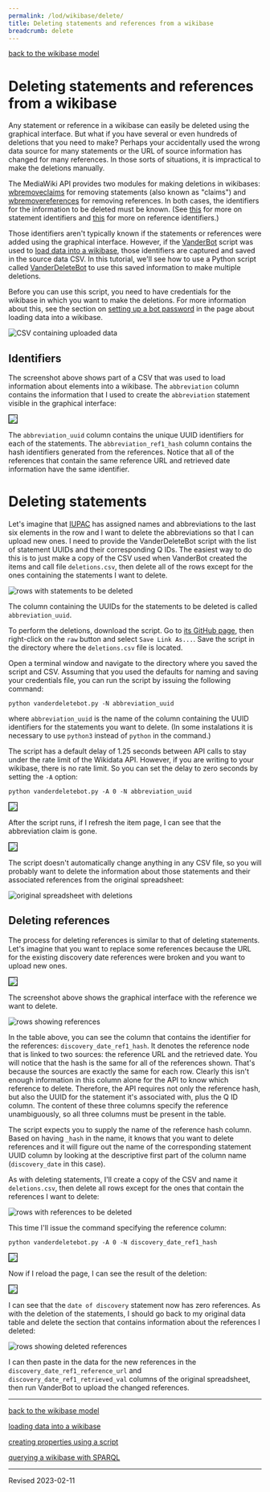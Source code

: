 ```yaml
---
permalink: /lod/wikibase/delete/
title: Deleting statements and references from a wikibase
breadcrumb: delete
---
```


[back to the wikibase model](../)

# Deleting statements and references from a wikibase

Any statement or reference in a wikibase can easily be deleted using the graphical interface. But what if you have several or even hundreds of deletions that you need to make? Perhaps your accidentally used the wrong data source for many statements or the URL of source information has changed for many references. In those sorts of situations, it is impractical to make the deletions manually. 

The MediaWiki API provides two modules for making deletions in wikibases: [wbremoveclaims](https://www.wikidata.org/w/api.php?action=help&modules=wbremoveclaims) for removing statements (also known as "claims") and [wbremovereferences](https://www.wikidata.org/w/api.php?action=help&modules=wbremovereferences) for removing references. In both cases, the identifiers for the information to be deleted must be known. (See [this](../#statement-instances) for more on statement identifiers and [this](../#references) for more on reference identifiers.) 

Those identifiers aren't typically known if the statements or references were added using the graphical interface. However, if the [VanderBot](http://vanderbi.lt/vanderbot) script was used to [load data into a wikibase](../load/), those identifiers are captured and saved in the source data CSV. In this tutorial, we'll see how to use a Python script called [VanderDeleteBot](https://github.com/HeardLibrary/linked-data/blob/master/vanderbot/vanderdeletebot.md) to use this saved information to make multiple deletions. 

Before you can use this script, you need to have credentials for the wikibase in which you want to make the deletions. For more information about this, see the section on [setting up a bot password](../load/#set-up-a-bot-password) in the page about loading data into a wikibase.

![CSV containing uploaded data](images/uploaded_data.png)

## Identifiers

The screenshot above shows part of a CSV that was used to load information about elements into a wikibase. The `abbreviation` column contains the information that I used to create the `abbreviation` statement visible in the graphical interface:

<img src="images/identifiers_gui.png" style="border:1px solid black">

The `abbreviation_uuid` column contains the unique UUID identifiers for each of the statements. The `abbreviation_ref1_hash` column contains the hash identifiers generated from the references. Notice that all of the references that contain the same reference URL and retrieved date information have the same identifier.

# Deleting statements

Let's imagine that [IUPAC](https://iupac.org/) has assigned names and abbreviations to the last six elements in the row and I want to delete the abbreviations so that I can upload new ones. I need to provide the VanderDeleteBot script with the list of statement UUIDs and their corresponding Q IDs. The easiest way to do this is to just make a copy of the CSV used when VanderBot created the items and call file `deletions.csv`, then delete all of the rows except for the ones containing the statements I want to delete.

![rows with statements to be deleted](images/deletions_csv.png)

The column containing the UUIDs for the statements to be deleted is called `abbreviation_uuid`.

To perform the deletions, download the script. Go to [its GitHub page](https://github.com/HeardLibrary/linked-data/blob/master/vanderbot/vanderdeletebot.py), then right-click on the `raw` button and select `Save Link As...`. Save the script in the directory where the `deletions.csv` file is located. 

Open a terminal window and navigate to the directory where you saved the script and CSV. Assuming that you used the defaults for naming and saving your credentials file, you can run the script by issuing the following command:

```
python vanderdeletebot.py -N abbreviation_uuid
```

where `abbreviation_uuid` is the name of the column containing the UUID identifiers for the statements you want to delete. (In some instalations it is necessary to use `python3` instead of `python` in the command.)

The script has a default delay of 1.25 seconds between API calls to stay under the rate limit of the Wikidata API. However, if you are writing to your wikibase, there is no rate limit. So you can set the delay to zero seconds by setting the `-A` option:

```
python vanderdeletebot.py -A 0 -N abbreviation_uuid
```

<img src="images/script_running.png" style="border:1px solid black">

After the script runs, if I refresh the item page, I can see that the abbreviation claim is gone.

<img src="images/finished_gui.png" style="border:1px solid black">

The script doesn't automatically change anything in any CSV file, so you will probably want to delete the information about those statements and their associated references from the original spreadsheet:

![original spreadsheet with deletions](images/deleted_csv.png)


## Deleting references

The process for deleting references is similar to that of deleting statements. Let's imagine that you want to replace some references because the URL for the existing discovery date references were broken and you want to upload new ones.

<img src="images/gui_pre_ref_deletion.png" style="border:1px solid black">

The screenshot above shows the graphical interface with the reference we want to delete.

![rows showing references](images/ref_table.png)

In the table above, you can see the column that contains the identifier for the references: `discovery_date_ref1_hash`. It denotes the reference node that is linked to two sources: the reference URL and the retrieved date. You will notice that the hash is the same for all of the references shown. That's because the sources are exactly the same for each row. Clearly this isn't enough information in this column alone for the API to know which reference to delete. Therefore, the API requires not only the reference hash, but also the UUID for the statement it's associated with, plus the Q ID column. The content of these three columns specify the reference unambiguously, so all three columns must be present in the table.

The script expects you to supply the name of the reference hash column. Based on having `_hash` in the name, it knows that you want to delete references and it will figure out the name of the corresponding statement UUID column by looking at the descriptive first part of the column name (`discovery_date` in this case). 

As with deleting statements, I'll create a copy of the CSV and name it `deletions.csv`, then delete all rows except for the ones that contain the references I want to delete:

![rows with references to be deleted](images/ref_rows_to_delete.png)

This time I'll issue the command specifying the reference column:

```
python vanderdeletebot.py -A 0 -N discovery_date_ref1_hash
```

<img src="images/script_deleting_refs.png" style="border:1px solid black">

Now if I reload the page, I can see the result of the deletion:

<img src="images/gui_post_ref_deletion.png" style="border:1px solid black">

I can see that the `date of discovery` statement now has zero references. As with the deletion of the statements, I should go back to my original data table and delete the section that contains information about the references I deleted:

![rows showing deleted references](images/rows_showing_deleted_refs.png)

I can then paste in the data for the new references in the `discovery_date_ref1_reference_url` and `discovery_date_ref1_retrieved_val` columns of the original spreadsheet, then run VanderBot to upload the changed references. 

----

[back to the wikibase model](../)

[loading data into a wikibase](../load/)

[creating properties using a script](../properties/)

[querying a wikibase with SPARQL](../sparql/)

----
Revised 2023-02-11
